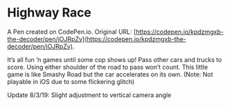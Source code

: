 # Highway Race

A Pen created on CodePen.io. Original URL: [https://codepen.io/kpdzmgxb-the-decoder/pen/jOJRpZv](https://codepen.io/kpdzmgxb-the-decoder/pen/jOJRpZv).

It’s all fun ’n games until some cop shows up! Pass other cars and trucks to score. Using either shoulder of the road to pass won’t count. This little game is like Smashy Road but the car accelerates on its own. (Note: Not playable in iOS due to some flickering glitch)

Update 8/3/19: Slight adjustment to vertical camera angle